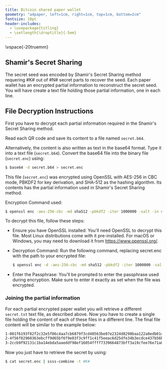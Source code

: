 ```yaml
---
title: Bitcoin shared paper wallet
geometry: "a4paper, left=1cm, right=1cm, top=1cm, bottom=2cm"
fontsize: 10pt
header-includes:
  - \usepackage{titling}
  - \setlength{\droptitle}{-5em}
---
```


\vspace{-20truemm}

## Shamir's Secret Sharing

The secret seed was encoded by Shamir's Secret Sharing method requering #K# out of #N# secret parts to recover the seed.
Each paper wallet has an encrypted partial information to reconstruct the secret seed. You will have create a text file holding those
partial information, one in each line.

## File Decryption Instructions

First you have to decrypt each partial information required in the Shamir's Secret Sharing method.

Read each QR code and save its content to a file named `secret.b64`.

Alternatively, the content is also written as text in the base64 format. Type it into a text file (`secret.b64`).
Convert the base64 file into the binary file (`secret.enc`) using:
```bash
$ base64 -d secret.b64 > secret.enc
```

This file (`secret.enc`) was encrypted using OpenSSL with AES-256 in CBC mode, PBKDF2 for key derivation, and SHA-512 as the hashing algorithm. 
Its contents has the partial information used in Shamir's Secret Sharing method.

Encryption Command used:
```bash
$ openssl enc -aes-256-cbc -md sha512 -pbkdf2 -iter 1000000 -salt -in secret.txt -out secret.enc
```
To decrypt this file, follow these steps:

- Ensure you have OpenSSL installed: 
  You'll need OpenSSL to decrypt this file. Most Linux distributions come with it pre-installed. For macOS or Windows, you may need to download it from https://www.openssl.org/.

- Decryption Command:
  Run the following command, replacing secret.enc with the path to your encrypted file:
  ```bash
  $ openssl enc -d -aes-256-cbc -md sha512 -pbkdf2 -iter 1000000 -salt -in secret.enc -out secret.txt
  ```
- Enter the Passphrase: 
  You'll be prompted to enter the passphrase used during encryption. Make sure to enter it exactly as set when the file was encrypted.

### Joining the partial information

For each partial encrypted paper wallet you will retrieve a different `secret.txt` text file, as described above.
Now you have to create a single file holding the content of each of these files in a different line.
The final file content will be similar to the example below:

```txt
1-001f6193f82f2c32e5f06c4aa7cb6879f3cd40563be07e2324d8298baa122a8edb014b12a
2-4f56f02960363ebcff9d65bf6f9e03f3c9ff1c41f5eeac6d25dfe34b3ecdce437b56b2bb7
3-2ccb9f92131c1ba14ebda5aaeddf98ef16054ffff7339664873bff3a19cfee76e71a86b3b
```
Now you just have to retrieve the secret by using:
```bash
$ cat secret.enc | ssss-combine -t #K#
```

